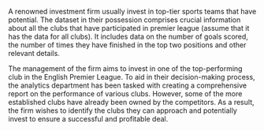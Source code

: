 A renowned investment firm usually invest in top-tier sports teams that have potential. The dataset in their possession comprises crucial information about all the clubs that have participated in premier league (assume that it has the data for all clubs). It includes data on the number of goals scored, the number of times they have finished in the top two positions and other relevant details.

The management of the firm aims to invest in one of the top-performing club in the English Premier League. To aid in their decision-making process, the analytics department has been tasked with creating a comprehensive report on the performance of various clubs. However, some of the more established clubs have already been owned by the competitors. As a result, the firm wishes to identify the clubs they can approach and potentially invest to ensure a successful and profitable deal.
